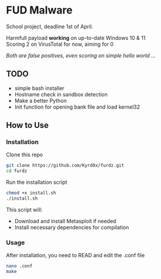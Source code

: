 # FUD Malware

School project, deadline 1st of April.

Harmfull payload **working** on up-to-date Windows 10 & 11\
Scoring 2 on VirusTotal for now, aiming for 0

*Both are false positives, even scoring on simple hello world ...*

## TODO
 - simple bash installer
 - Hostname check in sandbox detection
 - Make a better Python
 - Init function for opening bank file and load kernel32


## How to Use

### Installation

Clone this repo

```sh
git clone https://github.com/Kyrd0x/furdz.git
cd furdz
```

Run the installation script

```sh
chmod +x install.sh
./install.sh
```

This script will:
- Download and install Metasploit if needed
- Install necessary dependencies for compilation

### Usage

After installation, you need to READ and edit the .conf file

```sh
nano .conf
make
```
